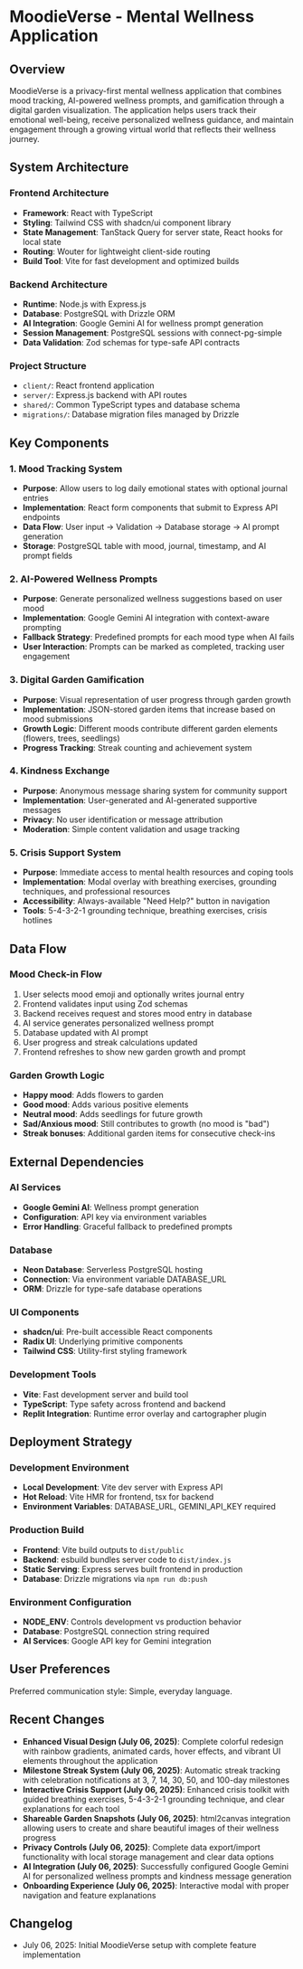 # MoodieVerse - Mental Wellness Application

## Overview

MoodieVerse is a privacy-first mental wellness application that combines mood tracking, AI-powered wellness prompts, and gamification through a digital garden visualization. The application helps users track their emotional well-being, receive personalized wellness guidance, and maintain engagement through a growing virtual world that reflects their wellness journey.

## System Architecture

### Frontend Architecture
- **Framework**: React with TypeScript
- **Styling**: Tailwind CSS with shadcn/ui component library
- **State Management**: TanStack Query for server state, React hooks for local state
- **Routing**: Wouter for lightweight client-side routing
- **Build Tool**: Vite for fast development and optimized builds

### Backend Architecture
- **Runtime**: Node.js with Express.js
- **Database**: PostgreSQL with Drizzle ORM
- **AI Integration**: Google Gemini AI for wellness prompt generation
- **Session Management**: PostgreSQL sessions with connect-pg-simple
- **Data Validation**: Zod schemas for type-safe API contracts

### Project Structure
- `client/`: React frontend application
- `server/`: Express.js backend with API routes
- `shared/`: Common TypeScript types and database schema
- `migrations/`: Database migration files managed by Drizzle

## Key Components

### 1. Mood Tracking System
- **Purpose**: Allow users to log daily emotional states with optional journal entries
- **Implementation**: React form components that submit to Express API endpoints
- **Data Flow**: User input → Validation → Database storage → AI prompt generation
- **Storage**: PostgreSQL table with mood, journal, timestamp, and AI prompt fields

### 2. AI-Powered Wellness Prompts
- **Purpose**: Generate personalized wellness suggestions based on user mood
- **Implementation**: Google Gemini AI integration with context-aware prompting
- **Fallback Strategy**: Predefined prompts for each mood type when AI fails
- **User Interaction**: Prompts can be marked as completed, tracking user engagement

### 3. Digital Garden Gamification
- **Purpose**: Visual representation of user progress through garden growth
- **Implementation**: JSON-stored garden items that increase based on mood submissions
- **Growth Logic**: Different moods contribute different garden elements (flowers, trees, seedlings)
- **Progress Tracking**: Streak counting and achievement system

### 4. Kindness Exchange
- **Purpose**: Anonymous message sharing system for community support
- **Implementation**: User-generated and AI-generated supportive messages
- **Privacy**: No user identification or message attribution
- **Moderation**: Simple content validation and usage tracking

### 5. Crisis Support System
- **Purpose**: Immediate access to mental health resources and coping tools
- **Implementation**: Modal overlay with breathing exercises, grounding techniques, and professional resources
- **Accessibility**: Always-available "Need Help?" button in navigation
- **Tools**: 5-4-3-2-1 grounding technique, breathing exercises, crisis hotlines

## Data Flow

### Mood Check-in Flow
1. User selects mood emoji and optionally writes journal entry
2. Frontend validates input using Zod schemas
3. Backend receives request and stores mood entry in database
4. AI service generates personalized wellness prompt
5. Database updated with AI prompt
6. User progress and streak calculations updated
7. Frontend refreshes to show new garden growth and prompt

### Garden Growth Logic
- **Happy mood**: Adds flowers to garden
- **Good mood**: Adds various positive elements
- **Neutral mood**: Adds seedlings for future growth
- **Sad/Anxious mood**: Still contributes to growth (no mood is "bad")
- **Streak bonuses**: Additional garden items for consecutive check-ins

## External Dependencies

### AI Services
- **Google Gemini AI**: Wellness prompt generation
- **Configuration**: API key via environment variables
- **Error Handling**: Graceful fallback to predefined prompts

### Database
- **Neon Database**: Serverless PostgreSQL hosting
- **Connection**: Via environment variable DATABASE_URL
- **ORM**: Drizzle for type-safe database operations

### UI Components
- **shadcn/ui**: Pre-built accessible React components
- **Radix UI**: Underlying primitive components
- **Tailwind CSS**: Utility-first styling framework

### Development Tools
- **Vite**: Fast development server and build tool
- **TypeScript**: Type safety across frontend and backend
- **Replit Integration**: Runtime error overlay and cartographer plugin

## Deployment Strategy

### Development Environment
- **Local Development**: Vite dev server with Express API
- **Hot Reload**: Vite HMR for frontend, tsx for backend
- **Environment Variables**: DATABASE_URL, GEMINI_API_KEY required

### Production Build
- **Frontend**: Vite build outputs to `dist/public`
- **Backend**: esbuild bundles server code to `dist/index.js`
- **Static Serving**: Express serves built frontend in production
- **Database**: Drizzle migrations via `npm run db:push`

### Environment Configuration
- **NODE_ENV**: Controls development vs production behavior
- **Database**: PostgreSQL connection string required
- **AI Services**: Google API key for Gemini integration

## User Preferences

Preferred communication style: Simple, everyday language.

## Recent Changes

- **Enhanced Visual Design (July 06, 2025)**: Complete colorful redesign with rainbow gradients, animated cards, hover effects, and vibrant UI elements throughout the application
- **Milestone Streak System (July 06, 2025)**: Automatic streak tracking with celebration notifications at 3, 7, 14, 30, 50, and 100-day milestones
- **Interactive Crisis Support (July 06, 2025)**: Enhanced crisis toolkit with guided breathing exercises, 5-4-3-2-1 grounding technique, and clear explanations for each tool
- **Shareable Garden Snapshots (July 06, 2025)**: html2canvas integration allowing users to create and share beautiful images of their wellness progress
- **Privacy Controls (July 06, 2025)**: Complete data export/import functionality with local storage management and clear data options
- **AI Integration (July 06, 2025)**: Successfully configured Google Gemini AI for personalized wellness prompts and kindness message generation
- **Onboarding Experience (July 06, 2025)**: Interactive modal with proper navigation and feature explanations

## Changelog

- July 06, 2025: Initial MoodieVerse setup with complete feature implementation